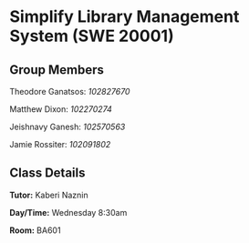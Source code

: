 # Simplify Library Management System (SWE 20001)

## Group Members

Theodore Ganatsos: _102827670_

Matthew Dixon: _102270274_

Jeishnavy Ganesh: _102570563_

Jamie Rossiter: _102091802_

## Class Details

**Tutor:** Kaberi Naznin

**Day/Time:** Wednesday 8:30am

**Room:** BA601

